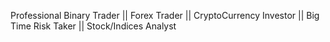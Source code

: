 Professional Binary Trader || Forex Trader || CryptoCurrency Investor || Big Time Risk Taker || Stock/Indices Analyst
